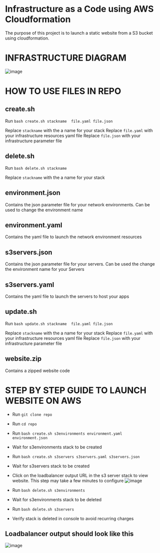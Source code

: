 # Infrastructure as a Code using AWS Cloudformation
The purpose of this project is to launch a static website from a S3 bucket using cloudformation.


# INFRASTRUCTURE DIAGRAM
![image](img/s3_website_deployment.png)


# HOW TO USE FILES IN REPO

create.sh
---------------

Run `bash create.sh stackname  file.yaml file.json`

Replace `stackname` with the a name for your stack
Replace `file.yaml` with your infrastructure resources yaml file
Replace `file.json` with your infrastructure parameter file

delete.sh
----------------
Run `bash delete.sh stackname`

Replace `stackname` with the a name for your stack

environment.json
-----------------------
Contains the json parameter file for your network environments. Can be used to change the environment name


environment.yaml
-----------------------
Contains the yaml file to launch the network environment resources


s3servers.json
---------------------
Contains the json parameter file for your servers. Can be used the change the environment name for your Servers


s3servers.yaml
--------------------
Contains the yaml file to launch the servers to host your apps


update.sh
-------------------
Run `bash update.sh stackname  file.yaml file.json`

Replace `stackname` with the a name for your stack
Replace `file.yaml` with your infrastructure resources yaml file
Replace `file.json` with your infrastructure parameter file


website.zip
-------------------
Contains a zipped website code


# STEP BY STEP GUIDE TO LAUNCH WEBSITE ON AWS
* Run `git clone repo`

* Run `cd repo`

* Run `bash create.sh s3environments environment.yaml environment.json`

* Wait for s3environments stack to be created

* Run `bash create.sh s3servers s3servers.yaml s3servers.json`

* Wait for s3servers stack to be created

* Click on the loadbalancer output URL in the s3 server stack to view website.
  This step may take a few minutes to configure
  ![image](img/loadbalancer_URL.png)

* Run `bash delete.sh s3environments`

* Wait for s3environments stack to be deleted

* Run `bash delete.sh s3servers`

* Verify stack is deleted in console to avoid recurring charges


Loadbalancer output should look like this
-----------------------------------------------
![image](img/website_screenshot.png)
